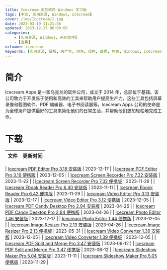 ```yaml
---
title: Icecream 系列软件 Windows 学习版
tags: [中文, 实用资源, Windows, Icecream]
cover: /img/Icecream/1.jpg
date: 2023-03-19 11:21:56
updated: 2023-12-17 06:00:00
categories:
    - [实用资源, Windows, 系列软件]
    - [合集]
urlname: icecream
keywords: [实用资源, 破解, 去广告, 纯净, 绿色, 白嫖, 免费, Windows, Icecream]
---
```


# 简介

Icecream Apps 是一家乌克兰的软件公司，成立于 2014 年，总部位于基辅。该公司致力于开发易于使用和高效的工具来帮助用户提高生产力，这些工具包括屏幕录像和截图软件、PDF 编辑器、电子书阅读器等。Icecream Apps 公司的使命是为全球用户提供最好的工具来简化他们的日常生活，并帮助他们更加轻松地完成工作。

# 下载

| 文件 | 更新时间 |
| ---- | -------- |

| [Icecream PDF Editor Pro 3.18 安装版](/download/index.html?f=Icecream-PDF-Editor-Pro-3.18.zip) | 2023-12-17 |
| [Icecream PDF Editor Pro 3.16 便携版](/download/index.html?f=Icecream-Pdf-Editor-3.16-Portable.zip) | 2023-12-05 |
| [Icecream Screen Recorder Pro 7.32 安装版](/download/index.html?f=Icecream-Screen-Recorder-Pro-7.32.zip) | 2023-11-22 |
| [Icecream Screen Recorder Pro 7.32 便携版](/download/index.html?f=Icecream-Screen-Recorder-7.32-Portable.zip) | 2023-11-29 |
| [Icecream Ebook Reader Pro 6.40 安装版](/download/index.html?f=Icecream-Ebook-Reader-Pro-6.40.zip) | 2023-11-11 |
| [Icecream Ebook Reader Pro 6.42 便携版](/download/index.html?f=Icecream-Ebook-Reader-6.42-Portable.zip) | 2023-11-29 |
| [Icecream Video Editor Pro 3.13 安装版](/download/index.html?f=Icecream-Video-Editor-Pro-3.13.zip) | 2023-12-17 |
| [Icecream Video Editor Pro 3.12 便携版](/download/index.html?f=Icecream-Video-Editor-3.12-Portable.zip) | 2023-12-05 |
| [Icecream PDF Candy Desktop Pro 2.94 安装版](/download/index.html?f=Icecream-PDF-Candy-Desktop-Pro-2.94.zip) | 2023-04-26 |
| [Icecream PDF Candy Desktop Pro 2.94 便携版](/download/index.html?f=Icecream-PDF-Candy-Desktop-Pro-2.94-Portable.zip) | 2023-04-26 |
| [Icecream Photo Editor 1.46 安装版](/download/index.html?f=Icecream-Photo-Editor-Pro-1.46.zip) | 2023-12-17 |
| [Icecream Photo Editor 1.44 便携版](/download/index.html?f=Icecream-Photo-Editor-1.44-Portable.zip) | 2023-12-05 |
| [Icecream Image Resizer Pro 2.13 安装版](/download/index.html?f=Icecream-Image-Resizer-Pro-2.13.zip) | 2023-04-26 |
| [Icecream Image Resizer Pro 2.13 便携版](/download/index.html?f=Icecream-Image-Resizer-2.13-Portable.zip) | 2023-05-31 |
| [Icecream Video Converter 1.39 安装版](/download/index.html?f=Icecream-Video-Converter-Pro-1.39.zip) | 2023-12-05 |
| [Icecream Video Converter 1.39 便携版](/download/index.html?f=Icecream-Video-Converter-1.39-Portable.zip) | 2023-12-05 |
| [Icecream PDF Split and Merge Pro 3.47 安装版](/download/index.html?f=Icecream-PDF-Split-and-Merge-Pro-3.47.zip) | 2023-06-12 |
| [Icecream PDF Split and Merge Pro 3.47 便携版](/download/index.html?f=Icecream-PDF-Split-and-Merge-3.47-Portable.zip) | 2023-06-12 |
| [Icecream Slideshow Maker Pro 5.04 安装版](/download/index.html?f=Icecream-Slideshow-Maker-Pro-5.04.zip) | 2023-11-11 |
| [Icecream Slideshow Maker Pro 5.05 便携版](/download/index.html?f=Icecream-Slideshow-Maker-5.05-Portable.zip) | 2023-11-29 |
